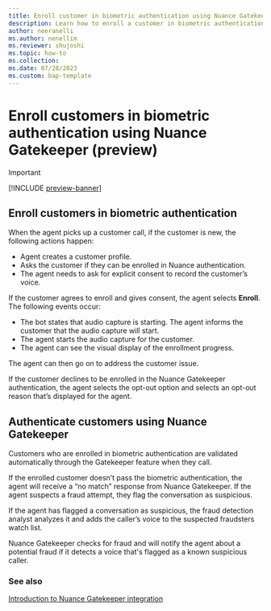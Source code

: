 ```yaml
---
title: Enroll customer in biometric authentication using Nuance Gatekeeper (preview)
description: Learn how to enroll a customer in biometric authentication using Nuance Gatekeeper. 
author: neeranelli
ms.author: nenellim
ms.reviewer: shujoshi
ms.topic: how-to 
ms.collection:
ms.date: 07/28/2023
ms.custom: bap-template 
---
```


# Enroll customers in biometric authentication using Nuance Gatekeeper (preview)

> [!IMPORTANT]
> [!INCLUDE [preview-banner](~/../shared-content/shared/preview-includes/preview-note.md)]

## Enroll customers in biometric authentication

When the agent picks up a customer call, if the customer is new, the following actions happen:

- Agent creates a customer profile.
- Asks the customer if they can be enrolled in Nuance authentication.
- The agent needs to ask for explicit consent to record the customer’s voice.

If the customer agrees to enroll and gives consent, the agent selects **Enroll**. The following events occur:

- The bot states that audio capture is starting. The agent informs the customer that the audio capture will start.
- The agent starts the audio capture for the customer.
- The agent can see the visual display of the enrollment progress.

The agent can then go on to address the customer issue.

If the customer declines to be enrolled in the Nuance Gatekeeper authentication, the agent selects the opt-out option and selects an opt-out reason that’s displayed for the agent.

## Authenticate customers using Nuance Gatekeeper

Customers who are enrolled in biometric authentication are validated automatically through the Gatekeeper feature when they call.

If the enrolled customer doesn’t pass the biometric authentication, the agent will receive a “no match” response from Nuance Gatekeeper. If the agent suspects a fraud attempt, they flag the conversation as suspicious.

If the agent has flagged a conversation as suspicious, the fraud detection analyst analyzes it and adds the caller’s voice to the suspected fraudsters watch list.

Nuance Gatekeeper checks for fraud and will notify the agent about a potential fraud if it detects a voice that's flagged as a known suspicious caller.

### See also

[Introduction to Nuance Gatekeeper integration](nuance-gatekeeper-introduction.md)  